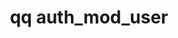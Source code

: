 ---
category: auth
command: auth_mod_user
optional_options:
- alternate: []
  help: Name or ID of user to modify
  name: --id
  required: true
- alternate: []
  help: Change user's name
  name: --name
  required: false
- alternate: []
  help: Change the user's primary group
  name: --primary-group
  required: false
- alternate: []
  help: Change the user's NFS uid (or specify "none" to remove)
  name: --uid
  required: false
- alternate: []
  help: Add this user to a group
  name: --add-group
  required: false
- alternate: []
  help: Remove this user from a group
  name: --remove-group
  required: false
- alternate: []
  help: Change the user's home directory path (or specify "none" to remove)
  name: --home-directory
  required: false
- alternate:
  - --password
  help: Change the user password
  name: -p
  required: false
permalink: /qq-cli-command-guide/auth/auth_mod_user.html
positional_options: []
sidebar: qq_cli_command_reference_sidebar
summary: This section explains how to use the <code>qq auth_mod_user</code> command.
synopsis: Modify a user
title: qq auth_mod_user
usage: "qq auth_mod_user [-h] --id ID [--name NAME] [--primary-group PRIMARY_GROUP]\
  \ [--uid UID] [--add-group ADD_GROUP] [--remove-group REMOVE_GROUP]\n    [--home-directory\
  \ HOME_DIRECTORY] [-p [PASSWORD]]"
zendesk_source: qq CLI Command Guide

---